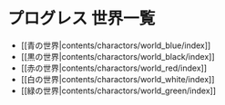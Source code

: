 # プログレス 世界一覧

* [[青の世界|contents/charactors/world_blue/index]]
* [[黒の世界|contents/charactors/world_black/index]]
* [[赤の世界|contents/charactors/world_red/index]]
* [[白の世界|contents/charactors/world_white/index]]
* [[緑の世界|contents/charactors/world_green/index]]